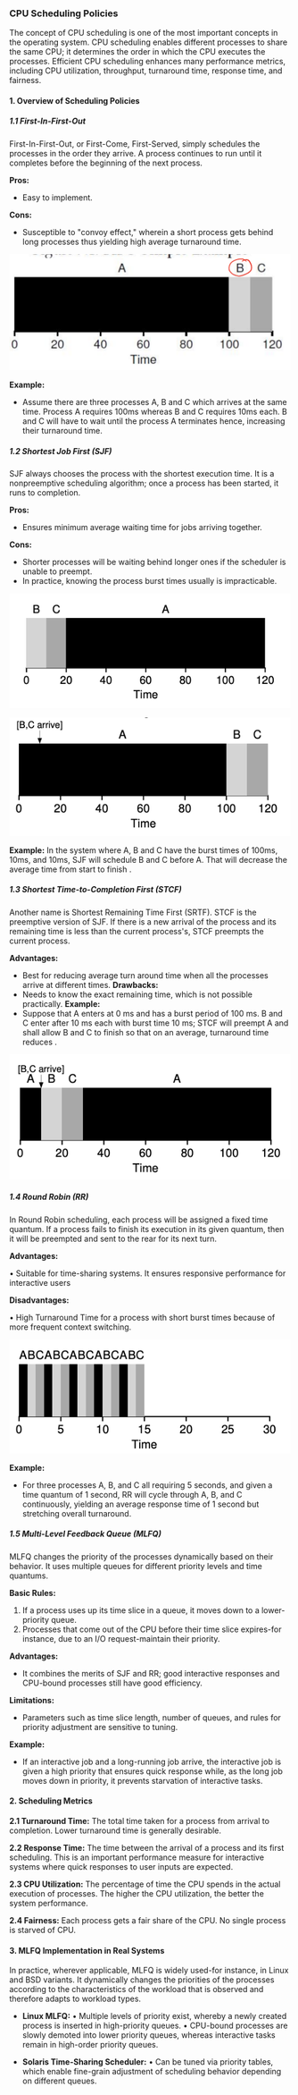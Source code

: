 ### CPU Scheduling Policies

The concept of CPU scheduling is one of the most important concepts in the operating system. CPU scheduling enables different processes to share the same CPU; it determines the order in which the CPU executes the processes. Efficient CPU scheduling enhances many performance metrics, including CPU utilization, throughput, turnaround time, response time, and fairness.

#### 1. Overview of Scheduling Policies

##### 1.1 First-In-First-Out

First-In-First-Out, or First-Come, First-Served, simply schedules the processes in the order they arrive. A process continues to run until it completes before the beginning of the next process.

**Pros:**
- Easy to implement.

**Cons:**
- Susceptible to "convoy effect," wherein a short process gets behind long processes thus yielding high average turnaround time.

<p align="center">
    <img src="image/Scheduling/fifo.png"/>
</p>


**Example:**
- Assume there are three processes A, B and C which arrives at the same time. Process A requires 100ms whereas B and C requires 10ms each. B and C will have to wait until the process A terminates hence, increasing their turnaround time.

##### 1.2 Shortest Job First (SJF)
SJF always chooses the process with the shortest execution time. It is a nonpreemptive scheduling algorithm; once a process has been started, it runs to completion.

**Pros:**
- Ensures minimum average waiting time for jobs arriving together.

**Cons:**
- Shorter processes will be waiting behind longer ones if the scheduler is unable to preempt.
- In practice, knowing the process burst times usually is impracticable.

<p align="center">
    <img src="image/Scheduling/sjf_1.png"/>
</p>

<p align="center">
    <img src="image/Scheduling/sjf_2.png"/>
</p>

**Example:**
In the system where A, B and C have the burst times of 100ms, 10ms, and 10ms, SJF will schedule B and C before A. That will decrease the average time from start to finish .

##### 1.3 Shortest Time-to-Completion First (STCF)
Another name is Shortest Remaining Time First (SRTF). STCF is the preemptive version of SJF. If there is a new arrival of the process and its remaining time is less than the current process's, STCF preempts the current process.

**Advantages:**
- Best for reducing average turn around time when all the processes arrive at different times.
**Drawbacks:**
- Needs to know the exact remaining time, which is not possible practically.
**Example:**
- Suppose that A enters at 0 ms and has a burst period of 100 ms. B and C enter after 10 ms each with burst time 10 ms; STCF will preempt A and shall allow B and C to finish so that on an average, turnaround time reduces .

<p align="center">
    <img src="image/Scheduling/stcf.png"/>
</p>

##### 1.4 Round Robin (RR)
In Round Robin scheduling, each process will be assigned a fixed time quantum. If a process fails to finish its execution in its given quantum, then it will be preempted and sent to the rear for its next turn.

**Advantages:**

• Suitable for time-sharing systems. It ensures responsive performance for interactive users

**Disadvantages:**

• High Turnaround Time for a process with short burst times because of more frequent context switching.

<p align="center">
    <img src="image/Scheduling/rr.png"/>
</p>

**Example:**
- For three processes A, B, and C all requiring 5 seconds, and given a time quantum of 1 second, RR will cycle through A, B, and C continuously, yielding an average response time of 1 second but stretching overall turnaround.

##### 1.5 Multi-Level Feedback Queue (MLFQ)
MLFQ changes the priority of the processes dynamically based on their behavior. It uses multiple queues for different priority levels and time quantums.

**Basic Rules:**
1. If a process uses up its time slice in a queue, it moves down to a lower-priority queue.
2. Processes that come out of the CPU before their time slice expires-for instance, due to an I/O request-maintain their priority.

**Advantages:**
- It combines the merits of SJF and RR; good interactive responses and CPU-bound processes still have good efficiency.

**Limitations:**
- Parameters such as time slice length, number of queues, and rules for priority adjustment are sensitive to tuning.

**Example:**
- If an interactive job and a long-running job arrive, the interactive job is given a high priority that ensures quick response while, as the long job moves down in priority, it prevents starvation of interactive tasks.

#### 2. Scheduling Metrics

**2.1 Turnaround Time:** 
The total time taken for a process from arrival to completion. Lower turnaround time is generally desirable.

**2.2 Response Time:**
The time between the arrival of a process and its first scheduling. This is an important performance measure for interactive systems where quick responses to user inputs are expected.

**2.3 CPU Utilization:** 
The percentage of time the CPU spends in the actual execution of processes. The higher the CPU utilization, the better the system performance.

**2.4 Fairness:** 
Each process gets a fair share of the CPU. No single process is starved of CPU.

#### 3. MLFQ Implementation in Real Systems
In practice, wherever applicable, MLFQ is widely used-for instance, in Linux and BSD variants. It dynamically changes the priorities of the processes according to the characteristics of the workload that is observed and therefore adapts to workload types.

- **Linux MLFQ:**
 • Multiple levels of priority exist, whereby a newly created process is inserted in high-priority queues.
 • CPU-bound processes are slowly demoted into lower priority queues, whereas interactive tasks remain in high-order priority queues.

- **Solaris Time-Sharing Scheduler:**
 • Can be tuned via priority tables, which enable fine-grain adjustment of scheduling behavior depending on different queues.
